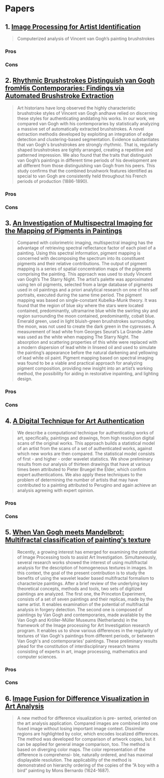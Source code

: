 # Papers

## 1. [Image Processing for Artist Identification](http://web.math.princeton.edu/ipai/spm.pdf)

> Computerized analysis of Vincent van Gogh’s painting brushstrokes

### Pros
### Cons


## 2. [Rhythmic Brushstrokes Distinguish van Gogh fromHis Contemporaries: Findings via Automated Brushstroke Extraction](http://infolab.stanford.edu/~wangz/project/imsearch/ART/PAMI11/li.pdf)

> Art historians have long observed the highly characteristic brushstroke styles of Vincent van Gogh andhave relied on discerning these styles for authenticating anddating his works. In our work, we compared van Gogh with his contemporaries by statistically analyzing a massive set of automatically extracted brushstrokes. A novel extraction methodis developed by exploiting an integration of edge detection and clustering-based segmentation. Evidence substantiates that van Gogh's brushstrokes are strongly rhythmic. That is, regularly shaped brushstrokes are tightly arranged, creating a repetitive and patterned impression. We also found that the traits that distinguish van Gogh’s paintings in different time periods of his development are all different from those distinguishing van Gogh from his peers. This study confirms that the combined brushwork features identified as special to van Gogh are consistently held throughout his French periods of production (1886-1890).

### Pros
### Cons

## 3. [An Investigation of Multispectral Imaging for the Mapping of Pigments in Paintings](http://www.art-si.org/PDFs/Processing/PigmentMapping-Zhao2007.pdf)

> Compared with colorimetric imaging, multispectral imaging has the advantage of retrieving spectral reflectance factor of each pixel  of  a  painting.  Using  this  spectral  information,  pigment  mapping  is  concerned  with  decomposing  the spectrum into its constituent pigments and their relative contributions. The output of pigment mapping is a series of spatial  concentration  maps  of  the  pigments  comprising  the  painting.  This  approach  was  used  to  study  Vincent  van Gogh’s The Starry Night. The artist’s palette was approximated using ten oil pigments, selected from a large database of pigments used in oil paintings and a priori analytical research on one of his self portraits, executed during the same time period. The pigment mapping was based on single-constant Kubelka-Munk theory. It was found that the region of blue sky  where  the  stars  were  located  contained,  predominantly,  ultramarine  blue  while  the  swirling  sky  and  region surrounding the moon contained, predominantly, cobalt blue. Emerald green, used in light bluish-green brushstrokes surrounding  the  moon,  was  not  used  to  create  the  dark  green  in  the  cypresses.  A  measurement  of  lead  white  from Georges Seurat’s La Grande Jatte was used as the white when mapping The Starry Night. The absorption and scattering properties of this white were replaced with a modern dispersion of lead white in linseed oil and used to simulate the painting’s appearance before the natural darkening and yellowing of lead white oil paint. Pigment mapping based on spectral imaging was found to be a viable and practical approach for analyzing pigment composition, providing new insight into an artist’s working method, the possibility for aiding in restorative inpainting, and lighting design.

### Pros
### Cons

## 4. [A Digital Technique for Art Authentication](http://www.cs.dartmouth.edu/~rockmore/pnas-rev.pdf)

> We describe a computational technique for authenticating works of art, specifically, paintings and drawings, from high resolution digital scans of the original works. This approach builds a statistical model of an artist from the scans of a set of authenticated works, against which new works are then compared. The statistical model consists of first - and higher - order wavelet statistics. We show preliminary results from our analysis of thirteen drawings that have at various times been attributed to Pieter Bruegel the Elder, which confirm expert authentications. We also apply these techniques to the problem of determining the number of artists that may have contributed to a painting attributed to Perugino and again achieve an analysis agreeing with expert opinion.

### Pros
### Cons

## 5. [When Van Gogh meets Mandelbrot: Multifractal classification of painting's texture](http://www.sciencedirect.com/science/article/pii/S0165168412000308)

> Recently, a growing interest has emerged for examining the potential of Image Processing tools to assist Art Investigation. Simultaneously, several research works showed the interest of using multifractal analysis for the description of homogeneous textures in images. In this context, the goal of the present contribution is to study the benefits of using the wavelet leader based multifractal formalism to characterize paintings. After a brief review of the underlying key theoretical concepts, methods and tools, two sets of digitized paintings are analyzed. The first one, the Princeton Experiment, consists of a set of seven paintings and their replicas, made by the same artist. It enables examination of the potential of multifractal analysis in forgery detection. The second one is composed of paintings by Van Gogh and contemporaries, made available by the Van Gogh and Kröller-Müller Museums (Netherlands) in the framework of the Image processing for Art Investigation research program. It enables us to show various differences in the regularity of textures of Van Gogh's paintings from different periods, or between Van Gogh's and contemporaries' paintings. These preliminary results plead for the constitution of interdisciplinary research teams consisting of experts in art, image processing, mathematics and computer sciences.

### Pros
### Cons

## 6. [Image Fusion for Difference Visualization in Art Analysis](http://library.utia.cas.cz/separaty/2013/ZOI/blazek-0398593.pdf)

> A new method for difference visualization is pre- sented, oriented on the art analysis application. Compared images are combined into one fused image without losing important image context. Dissimilar regions are highlighted by color, which encodes localized differences. The method was developed for comparison of artwork copies, but it can be applied for general image comparison, too. The method is based on diverging color maps. The color representation of the difference is comprehensi- ble, naturally ordered, and has maximal displayable resolution. The applicability of the method is demonstrated on hierarchy ordering of the copies of the ”A boy with a bird” painting by Mons Bernardo (1624-1687).
